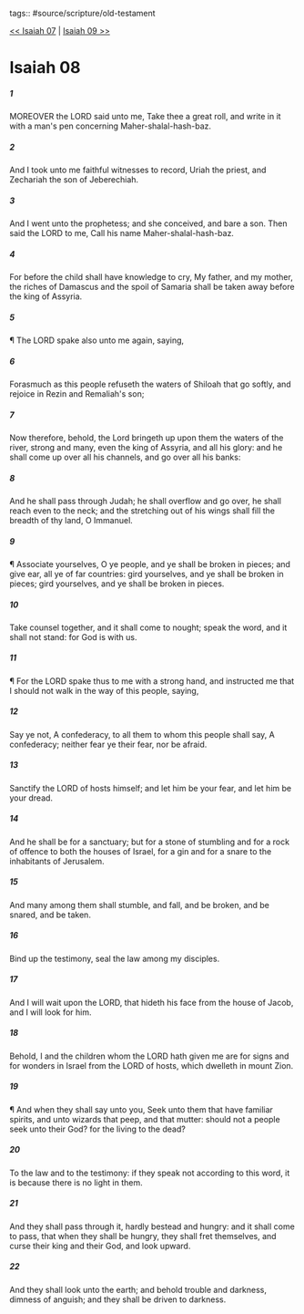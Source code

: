 tags:: #source/scripture/old-testament

[<< Isaiah 07](/Old_Testament/23_Isaiah/Isaiah_07.md) | [Isaiah 09 >>](/Old_Testament/23_Isaiah/Isaiah_09.md)

# Isaiah 08

##### 1

MOREOVER the LORD said unto me, Take thee a great roll, and write in it with a man's pen concerning Maher-shalal-hash-baz.

##### 2

And I took unto me faithful witnesses to record, Uriah the priest, and Zechariah the son of Jeberechiah.

##### 3

And I went unto the prophetess; and she conceived, and bare a son. Then said the LORD to me, Call his name Maher-shalal-hash-baz.

##### 4

For before the child shall have knowledge to cry, My father, and my mother, the riches of Damascus and the spoil of Samaria shall be taken away before the king of Assyria.

##### 5

¶ The LORD spake also unto me again, saying,

##### 6

Forasmuch as this people refuseth the waters of Shiloah that go softly, and rejoice in Rezin and Remaliah's son;

##### 7

Now therefore, behold, the Lord bringeth up upon them the waters of the river, strong and many, even the king of Assyria, and all his glory: and he shall come up over all his channels, and go over all his banks:

##### 8

And he shall pass through Judah; he shall overflow and go over, he shall reach even to the neck; and the stretching out of his wings shall fill the breadth of thy land, O Immanuel.

##### 9

¶ Associate yourselves, O ye people, and ye shall be broken in pieces; and give ear, all ye of far countries: gird yourselves, and ye shall be broken in pieces; gird yourselves, and ye shall be broken in pieces.

##### 10

Take counsel together, and it shall come to nought; speak the word, and it shall not stand: for God is with us.

##### 11

¶ For the LORD spake thus to me with a strong hand, and instructed me that I should not walk in the way of this people, saying,

##### 12

Say ye not, A confederacy, to all them to whom this people shall say, A confederacy; neither fear ye their fear, nor be afraid.

##### 13

Sanctify the LORD of hosts himself; and let him be your fear, and let him be your dread.

##### 14

And he shall be for a sanctuary; but for a stone of stumbling and for a rock of offence to both the houses of Israel, for a gin and for a snare to the inhabitants of Jerusalem.

##### 15

And many among them shall stumble, and fall, and be broken, and be snared, and be taken.

##### 16

Bind up the testimony, seal the law among my disciples.

##### 17

And I will wait upon the LORD, that hideth his face from the house of Jacob, and I will look for him.

##### 18

Behold, I and the children whom the LORD hath given me are for signs and for wonders in Israel from the LORD of hosts, which dwelleth in mount Zion.

##### 19

¶ And when they shall say unto you, Seek unto them that have familiar spirits, and unto wizards that peep, and that mutter: should not a people seek unto their God? for the living to the dead?

##### 20

To the law and to the testimony: if they speak not according to this word, it is because there is no light in them.

##### 21

And they shall pass through it, hardly bestead and hungry: and it shall come to pass, that when they shall be hungry, they shall fret themselves, and curse their king and their God, and look upward.

##### 22

And they shall look unto the earth; and behold trouble and darkness, dimness of anguish; and they shall be driven to darkness.
